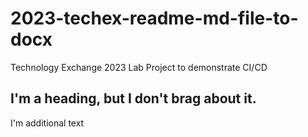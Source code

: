 # 2023-techex-readme-md-file-to-docx
Technology Exchange 2023 Lab Project to demonstrate CI/CD

## I'm a heading, but I don't brag about it.
I'm additional text
